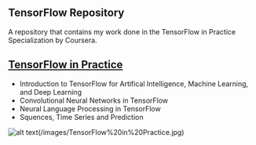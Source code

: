 ## TensorFlow Repository
A repository that contains my work done in the TensorFlow in Practice Specialization by Coursera.

## [TensorFlow in Practice](https://github.com/JavierMedel/TensorFlow-In-Practice)
* Introduction to   TensorFlow for Artifical Intelligence, Machine Learning, and Deep Learning
* Convolutional Neural Networks in TensorFlow
* Neural Language Processing in TensorFlow
* Squences, Time Series and Prediction

![alt text](image.jpg)(/images/TensorFlow%20in%20Practice.jpg)
